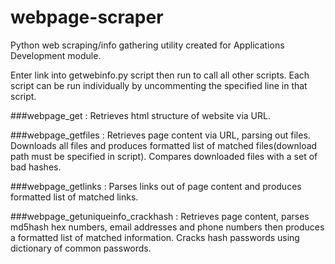 # webpage-scraper
Python web scraping/info gathering utility created for Applications Development module.

Enter link into getwebinfo.py script then run to call all other scripts.
Each script can be run individually by uncommenting the specified line in that script.

###webpage_get : 
Retrieves html structure of website via URL.

###webpage_getfiles : 
Retrieves page content via URL, parsing out files. Downloads all files and produces formatted list of   matched files(download path must be specified in script). Compares downloaded files with a set of bad hashes.

###webpage_getlinks : 
Parses links out of page content and produces formatted list of matched links. 

###webpage_getuniqueinfo_crackhash : 
Retrieves page content, parses md5hash hex numbers, email addresses and phone numbers then produces a formatted list of matched information. Cracks hash passwords using dictionary of common passwords.
